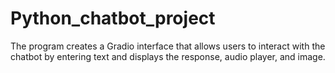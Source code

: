 # Python_chatbot_project
The program creates a Gradio interface that allows users to interact with the chatbot by entering text and displays the response, audio player, and image.
